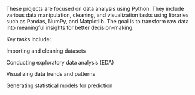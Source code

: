 These projects are focused on data analysis using Python. They include various data manipulation, cleaning, and visualization tasks using libraries such as Pandas, NumPy, and Matplotlib. The goal is to transform raw data into meaningful insights for better decision-making.

Key tasks include:

Importing and cleaning datasets

Conducting exploratory data analysis (EDA)

Visualizing data trends and patterns

Generating statistical models for prediction
